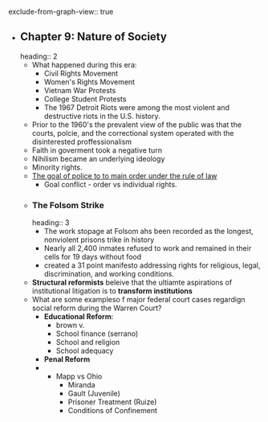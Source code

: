 exclude-from-graph-view:: true
- ## Chapter 9: Nature of Society
  heading:: 2
	- What happened during this era:
		- Civil Rights Movement
		- Women's Rights Movement
		- Vietnam War Protests
		- College Student Protests
		- The 1967 Detroit Riots were among the most violent and destructive riots in the U.S. history.
	- Prior to the 1960's the prevalent view of the public was that the courts, polcie, and the correctional system operated with the disinterested proffessionalism
	- Faith in goverment took a negative turn
	- Nihilism became an underlying ideology
	- Minority rights.
	- <u>The goal of police to to main order under the rule of law </u>
		- Goal conflict - order vs individual rights.
	- ### The Folsom Strike
	  heading:: 3
		- The work stopage at Folsom ahs been recorded as the longest, nonviolent prisons trike in history
		- Nearly all 2,400 inmates refused to work and remained in their cells for 19 days without food
		- created a 31 point manifesto addressing rights for religious, legal, discrimination, and working conditions.
	- **Structural reformists** beleive that the ultiamte aspirations of institutional litigation is to **transform institutions**
	- What are some exampleso f major federal court cases regardign social reform during the Warren Court?
		- **Educational Reform**:
			- brown v.
			- School finance (serrano)
			- School and religion
			- School adequacy
		- **Penal Reform**
		- - Mapp vs Ohio
			- Miranda
			- Gault (Juvenile)
			- Prisoner Treatment (Ruize)
			- Conditions of Confinement